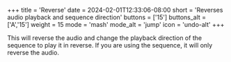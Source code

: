 +++
title = 'Reverse'
date = 2024-02-01T12:33:06-08:00
short = 'Reverses audio playback and sequence direction'
buttons = ['15']
buttons_alt = ['A','15']
weight = 15
mode = 'mash'
mode_alt = 'jump'
icon = 'undo-alt'
+++

This will reverse the audio and change the playback direction of the sequence to play it in reverse. If you are using the sequence, it will only reverse the audio.